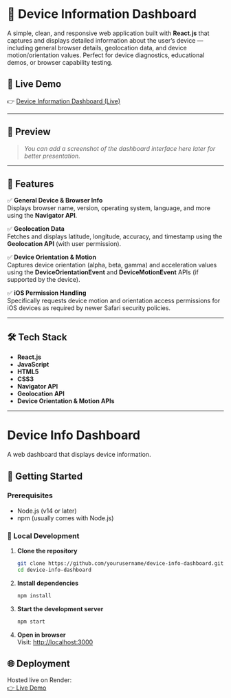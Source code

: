 # 📱 Device Information Dashboard

A simple, clean, and responsive web application built with **React.js** that captures and displays detailed information about the user’s device — including general browser details, geolocation data, and device motion/orientation values. Perfect for device diagnostics, educational demos, or browser capability testing.

## 🔗 Live Demo

👉 [Device Information Dashboard (Live)](https://did-a3dh.onrender.com/)

---

## 📸 Preview

> _You can add a screenshot of the dashboard interface here later for better presentation._

---

## 📖 Features

✅ **General Device & Browser Info**  
Displays browser name, version, operating system, language, and more using the **Navigator API**.

✅ **Geolocation Data**  
Fetches and displays latitude, longitude, accuracy, and timestamp using the **Geolocation API** (with user permission).

✅ **Device Orientation & Motion**  
Captures device orientation (alpha, beta, gamma) and acceleration values using the **DeviceOrientationEvent** and **DeviceMotionEvent** APIs (if supported by the device).

✅ **iOS Permission Handling**  
Specifically requests device motion and orientation access permissions for iOS devices as required by newer Safari security policies.

---

## 🛠️ Tech Stack

- **React.js**
- **JavaScript**
- **HTML5**
- **CSS3**
- **Navigator API**
- **Geolocation API**
- **Device Orientation & Motion APIs**

---
# Device Info Dashboard  

A web dashboard that displays device information.  

## 🚀 Getting Started  

### Prerequisites  
- Node.js (v14 or later)  
- npm (usually comes with Node.js)  

### 🔧 Local Development  

1. **Clone the repository**  
   ```bash
   git clone https://github.com/yourusername/device-info-dashboard.git
   cd device-info-dashboard
   ```

2. **Install dependencies**  
   ```bash
   npm install
   ```

3. **Start the development server**  
   ```bash
   npm start
   ```

4. **Open in browser**  
   Visit: [http://localhost:3000](http://localhost:3000)  

## 🌐 Deployment  
Hosted live on Render:  
[👉 Live Demo](https://did-a3dh.onrender.com/)  